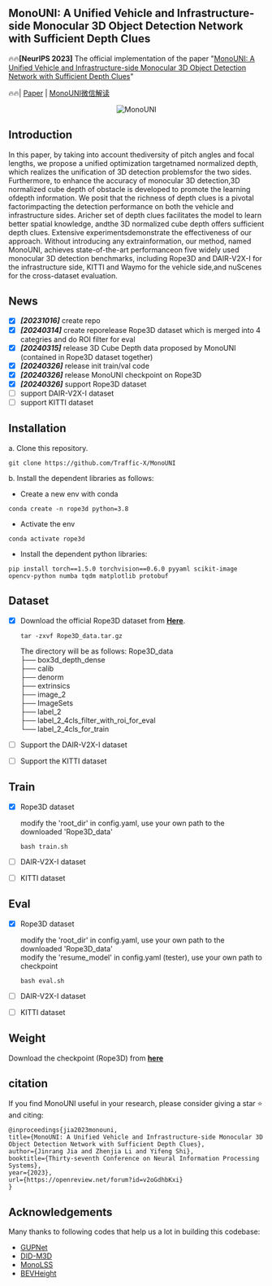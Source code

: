 ## MonoUNI: A Unified Vehicle and Infrastructure-side Monocular 3D Object Detection Network with Sufficient Depth Clues

:fire::fire:**[NeurIPS 2023]** The official implementation of the paper "[MonoUNI: A Unified Vehicle and Infrastructure-side Monocular 3D Object Detection Network with Sufficient Depth Clues](https://openreview.net/pdf?id=v2oGdhbKxi)"

:fire::fire:| [Paper](https://openreview.net/pdf?id=v2oGdhbKxi) | [MonoUNI微信解读](https://mp.weixin.qq.com/s/NpLjZT2yuiV-dhIyTcdYRw)

 <div align=center> <img title='MonoUNI' src="imgs/MonoUNI_Poster.png"> </div>

## Introduction
In this paper, by taking into account thediversity of pitch angles and focal lengths, we propose a unified optimization targetnamed normalized depth, which realizes the unification of 3D detection problemsfor the two sides. Furthermore, to enhance the accuracy of monocular 3D detection,3D normalized cube depth of obstacle is developed to promote the learning ofdepth information.  We posit that the richness of depth clues is a pivotal factorimpacting the detection performance on both the vehicle and infrastructure sides. Aricher set of depth clues facilitates the model to learn better spatial knowledge, andthe 3D normalized cube depth offers sufficient depth clues. Extensive experimentsdemonstrate the effectiveness of our approach.  Without introducing any extrainformation, our method, named MonoUNI, achieves state-of-the-art performanceon five widely used monocular 3D detection benchmarks, including Rope3D and DAIR-V2X-I for the infrastructure side, KITTI and Waymo for the vehicle side,and nuScenes for the cross-dataset evaluation.

## News
- [x] ***[20231016]*** create repo
- [x] ***[20240314]*** create reporelease Rope3D dataset which is merged into 4 categries and do ROI filter for eval
- [x] ***[20240315]*** release 3D Cube Depth data proposed by MonoUNI (contained in Rope3D dataset together)
- [x] ***[20240326]*** release init train/val code
- [x] ***[20240326]*** release MonoUNI checkpoint on Rope3D
- [x] ***[20240326]*** support Rope3D dataset
- [ ] support DAIR-V2X-I dataset
- [ ] support KITTI dataset

## Installation
a. Clone this repository.
~~~
git clone https://github.com/Traffic-X/MonoUNI
~~~

b. Install the dependent libraries as follows:
* Create a new env with conda
~~~
conda create -n rope3d python=3.8
~~~

* Activate the env
~~~
conda activate rope3d
~~~

* Install the dependent python libraries:
~~~
pip install torch==1.5.0 torchvision==0.6.0 pyyaml scikit-image opencv-python numba tqdm matplotlib protobuf
~~~

## Dataset
- [x] Download the official Rope3D dataset from [**Here**](https://pan.baidu.com/s/1Tt014qMNcDxAMCkEWH_EZQ?pwd=d1yd).  
    ~~~
    tar -zxvf Rope3D_data.tar.gz
    ~~~
    The directory will be as follows:
    Rope3D_data  
    ├── box3d_depth_dense  
    ├── calib  
    ├── denorm  
    ├── extrinsics  
    ├── image_2  
    ├── ImageSets  
    ├── label_2  
    ├── label_2_4cls_filter_with_roi_for_eval  
    └── label_2_4cls_for_train  

- [ ] Support the DAIR-V2X-I dataset
- [ ] Support the KITTI dataset

## Train
- [x] Rope3D dataset 

    modify the 'root_dir' in config.yaml, use your own path to the downloaded 'Rope3D_data'
    ~~~
    bash train.sh
    ~~~
- [ ] DAIR-V2X-I dataset
- [ ] KITTI dataset

## Eval
- [x] Rope3D dataset  

    modify the 'root_dir' in config.yaml, use your own path to the downloaded 'Rope3D_data'  
    modify the 'resume_model' in config.yaml (tester), use your own path to checkpoint
    ~~~
    bash eval.sh
    ~~~
- [ ] DAIR-V2X-I dataset
- [ ] KITTI dataset

## Weight
Download the checkpoint (Rope3D) from [**here**](https://pan.baidu.com/s/13H8CJzwuDISGR4q6MRg3sg?pwd=g86j)

## citation
If you find MonoUNI useful in your research, please consider giving a star ⭐ and citing:
~~~
@inproceedings{jia2023monouni,
title={MonoUNI: A Unified Vehicle and Infrastructure-side Monocular 3D Object Detection Network with Sufficient Depth Clues},
author={Jinrang Jia and Zhenjia Li and Yifeng Shi},
booktitle={Thirty-seventh Conference on Neural Information Processing Systems},
year={2023},
url={https://openreview.net/forum?id=v2oGdhbKxi}
}
~~~
## Acknowledgements
Many thanks to following codes that help us a lot in building this codebase:
- [GUPNet](https://github.com/SuperMHP/GUPNet/tree/main) 
- [DID-M3D](https://github.com/SPengLiang/DID-M3D)
- [MonoLSS](https://github.com/Traffic-X/MonoLSS)
- [BEVHeight](https://github.com/ADLab-AutoDrive/BEVHeight)


